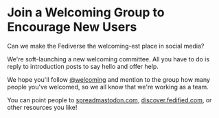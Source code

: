 # Join a Welcoming Group to Encourage New Users

Can we make the Fediverse the welcoming-est place in social media?

We're soft-launching a new welcoming committee. All you have to do is reply to introduction posts to say hello and offer help.

We hope you'll follow [@welcoming](https://indieweb.social/@welcoming@venera.social) and mention to the group how many people you've welcomed, so we all know that we're working as a team.

You can point people to [spreadmastodon.com](https://spreadmastodon.com), [discover.fedified.com](https://discover.fedified.com), or other resources you like!
